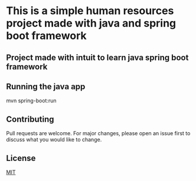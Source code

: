 # This is a simple human resources project made with java and spring boot framework

## Project made with intuit to learn java spring boot framework

## Running the java app

mvn spring-boot:run

## Contributing

Pull requests are welcome. For major changes, please open an issue first to discuss what you would like to change.

## License

<a href="https://choosealicense.com/licenses/mit/">MIT</a>

